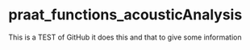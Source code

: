 # praat_functions_acousticAnalysis
This is a TEST of GitHub
it does this and that
to give some information
